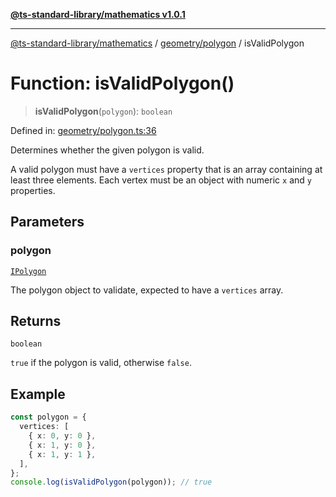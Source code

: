 [**@ts-standard-library/mathematics v1.0.1**](../../../README.md)

***

[@ts-standard-library/mathematics](../../../README.md) / [geometry/polygon](../README.md) / isValidPolygon

# Function: isValidPolygon()

> **isValidPolygon**(`polygon`): `boolean`

Defined in: [geometry/polygon.ts:36](https://github.com/gabaudette/ts-stdlib/blob/7333da76bc775fbabd0907ad8519b912cfc2fe26/packages/mathematics/src/geometry/polygon.ts#L36)

Determines whether the given polygon is valid.

A valid polygon must have a `vertices` property that is an array containing at least three elements.
Each vertex must be an object with numeric `x` and `y` properties.

## Parameters

### polygon

[`IPolygon`](../interfaces/IPolygon.md)

The polygon object to validate, expected to have a `vertices` array.

## Returns

`boolean`

`true` if the polygon is valid, otherwise `false`.

## Example

```typescript
const polygon = {
  vertices: [
    { x: 0, y: 0 },
    { x: 1, y: 0 },
    { x: 1, y: 1 },
  ],
};
console.log(isValidPolygon(polygon)); // true
```
